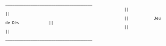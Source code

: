                                                         ——————————————————————————————————————
                                                        ||                                  ||
                                                        ||           Jeu de Dés             ||
                                                        ||                                  ||
                                                        ——————————————————————————————————————
